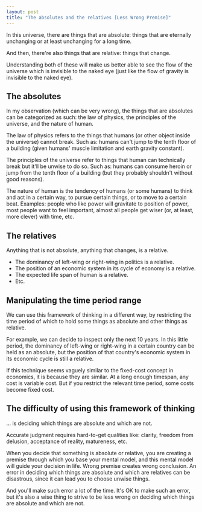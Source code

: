 ```yaml
---
layout: post
title: "The absolutes and the relatives [Less Wrong Premise]"
---
```


In this universe, there are things that are absolute: things that are eternally unchanging or at least unchanging for a long time.

And then, there're also things that are relative: things that change.

Understanding both of these will make us better able to see the flow of the universe which is invisible to the naked eye (just like the flow of gravity is invisible to the naked eye).

## The absolutes

In my observation (which can be very wrong), the things that are absolutes can be categorized as such: the law of physics, the principles of the universe, and the nature of human.

The law of physics refers to the things that humans (or other object inside the universe) cannot break. Such as: humans can't jump to the tenth floor of a building (given humans' muscle limitation and earth gravity constant).

The principles of the universe refer to things that human can technically break but it'll be unwise to do so. Such as: humans can consume heroin or jump from the tenth floor of a building (but they probably shouldn't without good reasons).

The nature of human is the tendency of humans (or some humans) to think and act in a certain way, to pursue certain things, or to move to a certain beat. Examples: people who like power will gravitate to position of power, most people want to feel important, almost all people get wiser (or, at least, more clever) with time, etc.

## The relatives

Anything that is not absolute, anything that changes, is a relative.

- The dominancy of left-wing or right-wing in politics is a relative.
- The position of an economic system in its cycle of economy is a relative.
- The expected life span of human is a relative.
- Etc.

## Manipulating the time period range

We can use this framework of thinking in a different way, by restricting the time period of which to hold some things as absolute and other things as relative.

For example, we can decide to inspect only the next 10 years. In this little period, the dominancy of left-wing or right-wing in a certain country can be held as an absolute, but the position of that country's economic system in its economic cycle is still a relative.

If this technique seems vaguely similar to the fixed-cost concept in economics, it is because they are similar. At a long enough timespan, any cost is variable cost. But if you restrict the relevant time period, some costs become fixed cost.

## The difficulty of using this framework of thinking

... is deciding which things are absolute and which are not.

Accurate judgment requires hard-to-get qualities like: clarity, freedom from delusion, acceptance of reality, matureness, etc.

When you decide that something is absolute or relative, you are creating a premise through which you base your mental model, and this mental model will guide your decision in life. Wrong premise creates wrong conclusion. An error in deciding which things are absolute and which are relatives can be disastrous, since it can lead you to choose unwise things.

And you'll make such error a lot of the time. It's OK to make such an error, but it's also a wise thing to strive to be less wrong on deciding which things are absolute and which are not.
